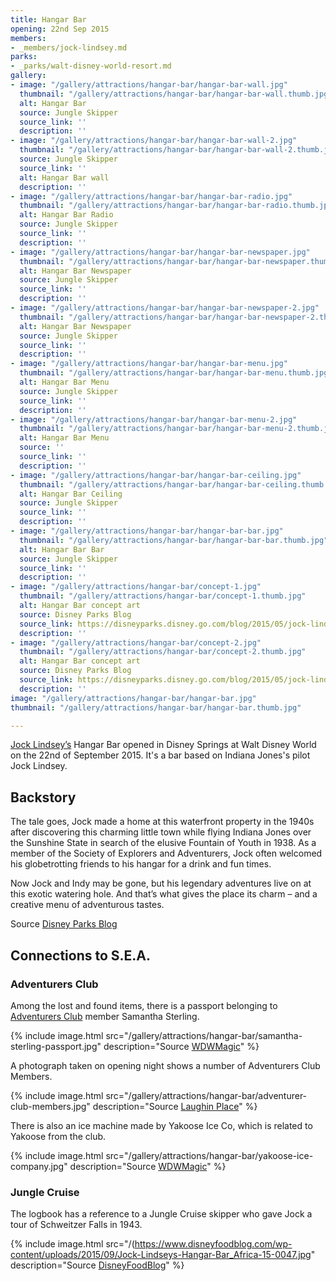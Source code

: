 ```yaml
---
title: Hangar Bar
opening: 22nd Sep 2015
members:
- _members/jock-lindsey.md
parks:
- _parks/walt-disney-world-resort.md
gallery:
- image: "/gallery/attractions/hangar-bar/hangar-bar-wall.jpg"
  thumbnail: "/gallery/attractions/hangar-bar/hangar-bar-wall.thumb.jpg"
  alt: Hangar Bar
  source: Jungle Skipper
  source_link: ''
  description: ''
- image: "/gallery/attractions/hangar-bar/hangar-bar-wall-2.jpg"
  thumbnail: "/gallery/attractions/hangar-bar/hangar-bar-wall-2.thumb.jpg"
  source: Jungle Skipper
  source_link: ''
  alt: Hangar Bar wall
  description: ''
- image: "/gallery/attractions/hangar-bar/hangar-bar-radio.jpg"
  thumbnail: "/gallery/attractions/hangar-bar/hangar-bar-radio.thumb.jpg"
  alt: Hangar Bar Radio
  source: Jungle Skipper
  source_link: ''
  description: ''
- image: "/gallery/attractions/hangar-bar/hangar-bar-newspaper.jpg"
  thumbnail: "/gallery/attractions/hangar-bar/hangar-bar-newspaper.thumb.jpg"
  alt: Hangar Bar Newspaper
  source: Jungle Skipper
  source_link: ''
  description: ''
- image: "/gallery/attractions/hangar-bar/hangar-bar-newspaper-2.jpg"
  thumbnail: "/gallery/attractions/hangar-bar/hangar-bar-newspaper-2.thumb.jpg"
  alt: Hangar Bar Newspaper
  source: Jungle Skipper
  source_link: ''
  description: ''
- image: "/gallery/attractions/hangar-bar/hangar-bar-menu.jpg"
  thumbnail: "/gallery/attractions/hangar-bar/hangar-bar-menu.thumb.jpg"
  alt: Hangar Bar Menu
  source: Jungle Skipper
  source_link: ''
  description: ''
- image: "/gallery/attractions/hangar-bar/hangar-bar-menu-2.jpg"
  thumbnail: "/gallery/attractions/hangar-bar/hangar-bar-menu-2.thumb.jpg"
  alt: Hangar Bar Menu
  source: ''
  source_link: ''
  description: ''
- image: "/gallery/attractions/hangar-bar/hangar-bar-ceiling.jpg"
  thumbnail: "/gallery/attractions/hangar-bar/hangar-bar-ceiling.thumb.jpg"
  alt: Hangar Bar Ceiling
  source: Jungle Skipper
  source_link: ''
  description: ''
- image: "/gallery/attractions/hangar-bar/hangar-bar-bar.jpg"
  thumbnail: "/gallery/attractions/hangar-bar/hangar-bar-bar.thumb.jpg"
  alt: Hangar Bar Bar
  source: Jungle Skipper
  source_link: ''
  description: ''
- image: "/gallery/attractions/hangar-bar/concept-1.jpg"
  thumbnail: "/gallery/attractions/hangar-bar/concept-1.thumb.jpg"
  alt: Hangar Bar concept art
  source: Disney Parks Blog
  source_link: https://disneyparks.disney.go.com/blog/2015/05/jock-lindseys-hangar-bar-to-open-this-fall-at-downtown-disney-at-walt-disney-worldresort/
  description: ''
- image: "/gallery/attractions/hangar-bar/concept-2.jpg"
  thumbnail: "/gallery/attractions/hangar-bar/concept-2.thumb.jpg"
  alt: Hangar Bar concept art
  source: Disney Parks Blog
  source_link: https://disneyparks.disney.go.com/blog/2015/05/jock-lindseys-hangar-bar-to-open-this-fall-at-downtown-disney-at-walt-disney-worldresort/
  description: ''
image: "/gallery/attractions/hangar-bar/hangar-bar.jpg"
thumbnail: "/gallery/attractions/hangar-bar/hangar-bar.thumb.jpg"

---
```

[Jock Lindsey’s](/sea/members/jock-lindsey) Hangar Bar opened in Disney Springs at Walt Disney World on the 22nd of September 2015. It's a bar based on Indiana Jones's pilot Jock Lindsey.

## Backstory

The tale goes, Jock made a home at this waterfront property in the 1940s after discovering this charming little town while flying Indiana Jones over the Sunshine State in search of the elusive Fountain of Youth in 1938. As a member of the Society of Explorers and Adventurers, Jock often welcomed his globetrotting friends to his hangar for a drink and fun times.

Now Jock and Indy may be gone, but his legendary adventures live on at this exotic watering hole. And that’s what gives the place its charm – and a creative menu of adventurous tastes.

Source [Disney Parks Blog](https://disneyparks.disney.go.com/blog/2015/08/more-delicious-details-for-jock-lindseys-hangar-bar-opening-this-fall-at-downtowndisney/)

## Connections to S.E.A.

### Adventurers Club

Among the lost and found items, there is a passport belonging to [Adventurers Club](/sea/attractions/adventurers-club) member Samantha Sterling.

{% include image.html src="/gallery/attractions/hangar-bar/samantha-sterling-passport.jpg" description="Source <a href="https://forums.wdwmagic.com/threads/save-the-adventurers-club.325622/page-206)">WDWMagic</a>" %}

A photograph taken on opening night shows a number of Adventurers Club Members.

{% include image.html src="/gallery/attractions/hangar-bar/adventurer-club-members.jpg" description="Source <a href="https://www.laughingplace.com/w/articles/2015/09/23/jock-lindseys-hangar-bar-opens-in-disney-springs/">Laughin Place</a>" %}

There is also an ice machine made by Yakoose Ice Co, which is related to Yakoose from the club.

{% include image.html src="/gallery/attractions/hangar-bar/yakoose-ice-company.jpg" description="Source <a href="https://forums.wdwmagic.com/threads/save-the-adventurers-club.325622/page-206">WDWMagic</a>" %}

### Jungle Cruise

The logbook has a reference to a Jungle Cruise skipper who gave Jock a tour of Schweitzer Falls in 1943.

{% include image.html src="/(https://www.disneyfoodblog.com/wp-content/uploads/2015/09/Jock-Lindseys-Hangar-Bar_Africa-15-0047.jpg" description="Source <a href="https://www.disneyfoodblog.com/2015/09/27/full-menu-review-jock-lindseys-hangar-bar-in-disney-springs-walt-disney-world/)">DisneyFoodBlog</a>" %}